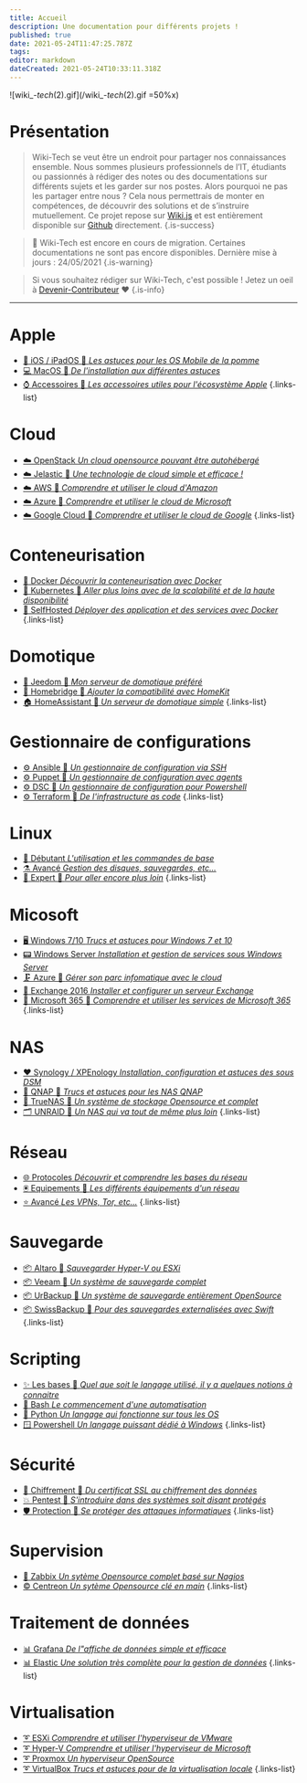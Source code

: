 ```yaml
---
title: Accueil
description: Une documentation pour différents projets !
published: true
date: 2021-05-24T11:47:25.787Z
tags: 
editor: markdown
dateCreated: 2021-05-24T10:33:11.318Z
---
```


![wiki_-_tech_(2).gif](/wiki_-_tech_(2).gif =50%x)

# Présentation
> Wiki-Tech se veut être un endroit pour partager nos connaissances ensemble. 
Nous sommes plusieurs professionnels de l’IT, étudiants ou passionnés à rédiger des notes ou des documentations sur différents sujets et les garder sur nos postes. Alors pourquoi ne pas les partager entre nous ? Cela nous permettrais de monter en compétences, de découvrir des solutions et de s’instruire mutuellement.
Ce projet repose sur [Wiki.js](https://js.wiki) et est entièrement disponible sur [Github](https://github.com/PAPAMICA/Documentation) directement. 
{.is-success}

> 🚧  Wiki-Tech est encore en cours de migration. Certaines documentations ne sont pas encore disponibles.
> Dernière mise à jours : 24/05/2021
{.is-warning}

> Si vous souhaitez rédiger sur Wiki-Tech, c'est possible ! Jetez un oeil à [Devenir-Contributeur](/README) ❤️
{.is-info}

 ---
 
 # Apple
- [📱 iOS / iPadOS 🚧 *Les astuces pour les OS Mobile de la pomme*](/Apple/iOS-iPadOS)
- [💻 MacOS 🚧 *De l'installation aux différentes astuces*](/Apple/MacOS)
- [⌚ Accessoires 🚧 *Les accessoires utiles pour l'écosystème Apple*](/Apple/Accessoires)
{.links-list}
 
 # Cloud
- [☁️ OpenStack *Un cloud opensource pouvant être autohébergé*](/Cloud/OpenStack)
- [☁️ Jelastic 🚧 *Une technologie de cloud simple et efficace !*](/Cloud/Jelastic)
- [☁️ AWS 🚧 *Comprendre et utiliser le cloud d'Amazon*](/Cloud/AWS)
- [☁️ Azure 🚧 *Comprendre et utiliser le cloud de Microsoft*](/Cloud/Azure-Cloud)
- [☁️ Google Cloud 🚧 *Comprendre et utiliser le cloud de Google*](/Cloud/Google-Cloud)
{.links-list}

 # Conteneurisation
 - [🐳 Docker *Découvrir la conteneurisation avec Docker*](/Conteneurisation/Docker)
 - [💠 Kubernetes 🚧 *Aller plus loins avec de la scalabilité et de la haute disponibilité*](/Conteneurisation/Kubernetes) 
 - [💙 SelfHosted *Déployer des application et des services avec Docker*](/Conteneurisation/SelfHosted)
{.links-list}

# Domotique
- [🦕 Jeedom 🚧 *Mon serveur de domotique préféré*](/Domotique/Jeedom)
- [🍎 Homebridge 🚧 *Ajouter la compatibilité avec HomeKit*](/Domotique/Homebridge)
- [🏠 HomeAssistant 🚧 *Un serveur de domotique simple*](/Domotique/HomeAssistant)
{.links-list}

# Gestionnaire de configurations
- [⚙️ Ansible 🚧 *Un gestionnaire de configuration via SSH*](/Configuration/Ansible)
- [⚙️ Puppet 🚧 *Un gestionnaire de configuration avec agents*](/Configuration/Puppet)
- [⚙️ DSC 🚧 *Un gestionnaire de configuration pour Powershell*](/Configuration/DSC)
- [⚙️ Terraform 🚧 *De l'infrastructure as code*](/Configuration/Terraform)
{.links-list}
 
# Linux
- [🧪 Débutant *L'utilisation et les commandes de base*](/Linux/Débutant)
- [⚗️ Avancé *Gestion des disques, sauvegardes, etc...*](/Linux/Avancé)
- [🧬 Expert 🚧 *Pour aller encore plus loin*](/Linux/Expert)
{.links-list}

# Micosoft
- [🖥️ Windows 7/10 *Trucs et astuces pour Windows 7 et 10*](/Microsoft/Windows-7-10)
- [📟 Windows Server *Installation et gestion de services sous Windows Server*](/Microsoft/Windows-Server)
- [🗜️ Azure 🚧 *Gérer son parc infomatique avec le cloud*](/Microsoft/Azure)
- [📧 Exchange 2016 *Installer et configurer un serveur Exchange*](/Microsoft/Exchange-2016)
- [📌 Microsoft 365 🚧 *Comprendre et utiliser les services de Microsoft 365*](/Microsoft/Microsoft-365)
{.links-list}

# NAS
- [❤️ Synology / XPEnology *Installation, configuration et astuces des sous DSM*](/NAS/Synology)
- [📁 QNAP 🚧 *Trucs et astuces pour les NAS QNAP*](/NAS/QNAP)
- [📂 TrueNAS 🚧 *Un système de stockage Opensource et complet*](/NAS/TrueNAS)
- [🗂️ UNRAID 🚧 *Un NAS qui va tout de même plus loin*](/NAS/TrueNAS)
{.links-list}

# Réseau
- [🌐 Protocoles *Découvrir et comprendre les bases du réseau*](/Réseau/Protocoles)
- [🖲️ Equipements 🚧 *Les différents équipements d'un réseau*](/Réseau/Equipements)
- [⭐ Avancé *Les VPNs, Tor, etc...*](/Réseau/Avancé)
{.links-list}

# Sauvegarde
- [📦 Altaro 🚧 *Sauvegarder Hyper-V ou ESXi*](/Sauvegarde/Altaro)
- [📦 Veeam 🚧 *Un système de sauvegarde complet*](/Sauvegarde/Veeam)
- [📦 UrBackup 🚧 *Un système de sauvegarde entièrement OpenSource*](/Sauvegarde/UrBackup)
- [📦 SwissBackup 🚧 *Pour des sauvegardes externalisées avec Swift*](/Sauvegarde/SwissBackup)
{.links-list}

# Scripting
- [✨ Les bases 🚧 *Quel que soit le langage utilisé, il y a quelques notions à connaitre*](/Scripting/Base)
- [🐧 Bash *Le commencement d'une automatisation*](/Scripting/Bash)
- [🐍 Python *Un langage qui fonctionne sur tous les OS*](/Scripting/Python)
- [🪟 Powershell *Un langage puissant dédié à Windows*](/Scripting/Powershell)
{.links-list}

# Sécurité
- [🔑 Chiffrement 🚧 *Du certificat SSL au chiffrement des données*](/Sécurité/Chiffrement)
- [💥 Pentest 🚧 *S'introduire dans des systèmes soit disant protégés*](/Sécurité/Pentest)
- [🛡️ Protection 🚧 *Se protéger des attaques informatiques*](/Sécurité/Protection)
{.links-list}

# Supervision
- [💢 Zabbix *Un sytème Opensource complet basé sur Nagios*](/Supervision/Zabbix)
- [©️ Centreon *Un sytème Opensource clé en main*](/Supervision/Centreon)
{.links-list}

# Traitement de données
- [📊 Grafana *De l"affiche de données simple et efficace*](/Données/Grafana)
- [📊 Elastic *Une solution très complète pour la gestion de données*](/Données/Elastic)
{.links-list}

# Virtualisation
- [➰ ESXi *Comprendre et utiliser l'hyperviseur de VMware*](/Virtualisation/VMware-ESXi)
- [➰ Hyper-V *Comprendre et utiliser l'hyperviseur de Microsoft*](/Virtualisation/Hyper-V)
- [➰ Proxmox *Un hyperviseur OpenSource*](/Virtualisation/Proxmox)
- [➰ VirtualBox *Trucs et astuces pour de la virtualisation locale*](/Virtualisation/VirtualBox)
{.links-list}